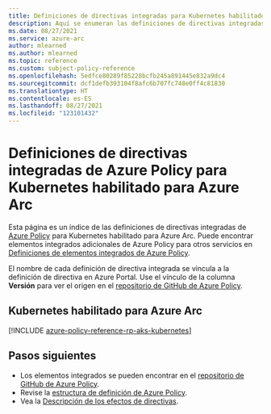 ```yaml
---
title: Definiciones de directivas integradas para Kubernetes habilitado para Azure Arc
description: Aquí se enumeran las definiciones de directivas integradas de Azure Policy para Kubernetes habilitado para Azure Arc. Estas definiciones de directivas integradas proporcionan enfoques comunes para administrar los recursos de Azure.
ms.date: 08/27/2021
ms.service: azure-arc
author: mlearned
ms.author: mlearned
ms.topic: reference
ms.custom: subject-policy-reference
ms.openlocfilehash: 5edfce80289f85228bcfb245a891445e832a9dc4
ms.sourcegitcommit: dcf1defb393104f8afc6b707fc748e0ff4c81830
ms.translationtype: HT
ms.contentlocale: es-ES
ms.lasthandoff: 08/27/2021
ms.locfileid: "123101432"
---
```

# <a name="azure-policy-built-in-definitions-for-azure-arc-enabled-kubernetes"></a>Definiciones de directivas integradas de Azure Policy para Kubernetes habilitado para Azure Arc

Esta página es un índice de las definiciones de directivas integradas de [Azure Policy](../../governance/policy/overview.md) para Kubernetes habilitado para Azure Arc. Puede encontrar elementos integrados adicionales de Azure Policy para otros servicios en [Definiciones de elementos integrados de Azure Policy](../../governance/policy/samples/built-in-policies.md).

El nombre de cada definición de directiva integrada se vincula a la definición de directiva en Azure Portal. Use el vínculo de la columna **Versión** para ver el origen en el [repositorio de GitHub de Azure Policy](https://github.com/Azure/azure-policy).

## <a name="arc-enabled-kubernetes"></a>Kubernetes habilitado para Azure Arc

[!INCLUDE [azure-policy-reference-rp-aks-kubernetes](../../../includes/policy/reference/byrp/microsoft.kubernetes.md)]

## <a name="next-steps"></a>Pasos siguientes

- Los elementos integrados se pueden encontrar en el [repositorio de GitHub de Azure Policy](https://github.com/Azure/azure-policy).
- Revise la [estructura de definición de Azure Policy](../../governance/policy/concepts/definition-structure.md).
- Vea la [Descripción de los efectos de directivas](../../governance/policy/concepts/effects.md).
